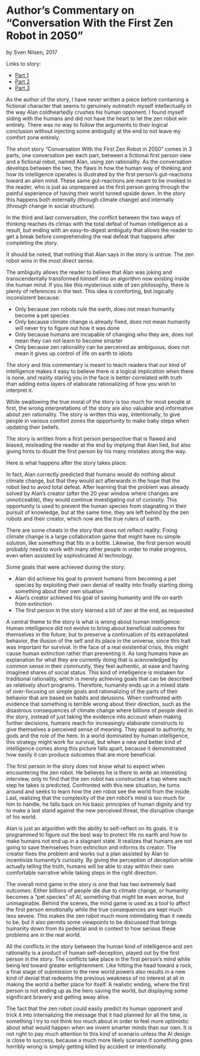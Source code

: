# Author’s Commentary on “Conversation With the First Zen Robot in 2050”
by Sven Nilsen, 2017

Links to story:

- [Part 1](https://github.com/advancedresearch/advancedresearch.github.io/blob/master/blog/2017-12-12-conversation-with-the-first-zen-robot-in-2050.md)
- [Part 2](https://github.com/advancedresearch/advancedresearch.github.io/blob/master/blog/2017-12-20-second-conversation-with-the-first-zen-robot-in-2050.md)
- [Part 3](https://github.com/advancedresearch/advancedresearch.github.io/blob/master/blog/2017-12-26-third-and-last-conversation-with-the-first-zen-robot-in-2050.md)

As the author of the story, I have never written a piece before containing a fictional character that
seems to genuinely outmatch myself intellectually in the way Alan coldheartedly crushes his human opponent.
I found myself siding with the humans and did not have the heart to let the zen robot win entirely.
There was no way to follow the arguments to their logical conclusion without injecting some ambiguity at the end
to not leave my comfort zone entirely.

The short story “Conversation With the First Zen Robot in 2050” comes in 3 parts, one conversation per each part,
between a fictional first person view and a fictional robot, named Alan, using zen rationality.
As the conversation develops between the two, the flaws in how the human way of thinking and how its intelligence
operates is illustrated by the first person’s gut-reactions toward an alien mind.
These same gut-reactions are meant to be invoked in the reader,
who is just as unprepared as the first person going through the painful experience of having their world turned upside down.
In the story this happens both externally (through climate change) and internally (through change in social structure).

In the third and last conversation, the conflict between the two ways of thinking reaches its climax with the total
defeat of human intelligence as a result, but ending with an easy-to-digest ambiguity that allows the reader
to get a break before comprehending the real defeat that happens after completing the story.

It should be noted, that nothing that Alan says in the story is untrue. The zen robot wins in the most direct sense.

The ambiguity allows the reader to believe that Alan was joking and transcendentally transformed himself
into an algorithm now existing inside the human mind.
If you like this mysterious side of zen philosophy, there is plenty of references in the text.
This idea is comforting, but logically inconsistent because:

- Only because zen robots rule the earth, does not mean humanity become a pet species
- Only because climate change is already fixed, does not mean humanity will never try to figure out how it was done
- Only because humans are incapable of changing who they are, does not mean they can not learn to become smarter
- Only because zen rationality can be perceived as ambiguous, does not mean it gives up control of life on earth to idiots

The story and this commentary is meant to teach readers that our kind of intelligence makes it easy to believe
there is a logical implication when there is none, and reality staring you in the face is better correlated
with truth than adding extra layers of elaborate rationalizing of how you wish to interpret it.

While swallowing the true moral of the story is too much for most people at first,
the wrong interpretations of the story are also valuable and informative about zen rationality.
The story is written this way, intentionally,
to give people in various comfort zones the opportunity to make baby steps when updating their beliefs.

The story is written from a first person perspective that is flawed and biased,
misleading the reader at the end by implying that Alan lied, but also giving hints to doubt the first person
by his many mistakes along the way.

Here is what happens after the story takes place:

In fact, Alan correctly predicted that humans would do nothing about climate change,
but that they would act afterwards in the hope that the robot lied to avoid total defeat.
After learning that the problem was already solved by Alan’s creator (after the 20 year window where changes are unnoticeable),
they would continue investigating out of curiosity.
This opportunity is used to prevent the human species from stagnating in their pursuit of knowledge,
but at the same time, they are left behind by the zen robots and their creator, which now are the true rulers of earth.

There are some cheats in the story that does not reflect reality:
Fixing climate change is a large collaboration game that might have no simple solution,
like something that fits in a bottle.
Likewise, the first person would probably need to work with many other people in order to make progress,
even when assisted by sophisticated AI technology.

Some goals that were achieved during the story:

- Alan did achieve his goal to prevent humans from becoming a pet species by exploiting their own denial of reality into finally starting doing something about their own situation
- Alan’s creator achieved his goal of saving humanity and life on earth from extinction
- The first person in the story learned a bit of zen at the end, as requested

A central theme to the story is what is wrong about human intelligence:
Human intelligence did not evolve to bring about beneficial outcomes for themselves in the future,
but to preserve a continuation of its extrapolated behavior,
the illusion of the self and its place in the universe, since this trait was important for survival.
In the face of a real existential crisis, this might cause human extinction rather than preventing it.
As long humans have an explanation for what they are currently doing that is acknowledged by common sense in their community,
they feel authentic, at ease and having imagined shares of social status.
This kind of intelligence is mistaken for traditional rationality,
which is merely achieving goals that can be described as relatively short programs.
Therefore, humanity ends up in a mixed state of over-focusing on simple goals and rationalizing
of the parts of their behavior that are based on habits and delusions.
When confronted with evidence that something is terrible wrong about their direction,
such as the disastrous consequences of climate change where billions of people died in the story,
instead of just taking the evidence into account when making further decisions,
humans reach for increasingly elaborate constructs to give themselves a perceived sense of meaning.
They appeal to authority, to gods and the role of the hero.
In a world dominated by human intelligence, this strategy might work for survival,
but when a new and better kind of intelligence comes along this picture falls apart,
because it demonstrated how easily it can produce outcomes that are more beneficial.

The first person in the story does not know what to expect when encountering the zen robot.
He believes he is there to write an interesting interview,
only to find that the zen robot has constructed a trap where each step he takes is predicted.
Confronted with this new situation, he turns around and seeks to learn how the zen robot see the world from the inside.
Last, realizing that the complexity of the zen robot’s mind is too much for him to handle,
he falls back on his basic principles of human dignity and try to make a last stand against the new perceived threat,
the disruptive change of his world.

Alan is just an algorithm with the ability to self-reflect on its goals.
It is programmed to figure out the best way to protect life no earth and how to make humans not end up in a stagnant state.
It realizes that humans are not going to save themselves from extinction and informs its creator.
The creator fixes the problem and works out a plan assisted by Alan to incentivize humanity’s curiosity.
By giving the perception of deception while actually telling the truth,
humans will be able to stay within their own comfortable narrative while taking steps in the right direction.

The overall mind game in the story is one that has two extremely bad outcomes:
Either billions of people die due to climate change, or humanity becomes a “pet species” of AI,
something that might be even worse, but unimaginable.
Behind the scenes, the mind game is used as a tool to affect the first person emotionally
while the true consequences are kept much less severe.
This makes the zen robot much more intimidating than it needs to be,
but it also permits some viewpoints to be discussed that brings humanity down from its pedestal and
in context to how serious these problems are in the real world.

All the conflicts in the story between the human kind of intelligence and zen rationality is a product of human self-deception,
played out by the first person in the story.
The conflicts take place in the first person’s mind while being led toward greater enlightenment.
Like hitting the head toward a rock, a final stage of submission to the new world powers also results in a new kind of denial
that redeems the previous weakness of no interest at all in making the world a better place for itself.
A realistic ending, where the first person is not ending up as the hero saving the world,
but displaying some significant bravery and getting away alive.

The fact that the zen robot could easily predict its human opponent and trick it into internalizing the message
that it had planned for all the time, is something I try to not think too much about in order to feel more optimistic
about what would happen when we invent smarter minds than our own.
It is not right to pay much attention to this kind of scenario unless the AI design is close to success,
because a much more likely scenario if something goes horribly wrong is simply getting killed by accident or intentionally.
